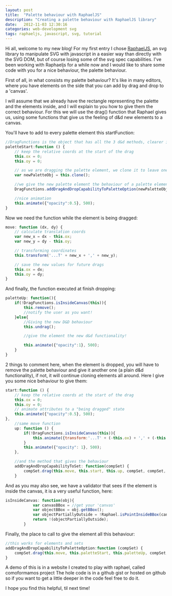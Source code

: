 ```yaml
---
layout: post
title:  "Palette behaviour with RaphaelJS"
description: "Creating a palette behaviour with RaphaelJS library"
date:   2012-11-03 12:30:16
categories: web-development svg
tags: raphaeljs, javascript, svg, tutorial
---
```


Hi all, welcome to my new blog!
For my first entry I chose [RaphaelJS](raphaeljs.com), an svg library to manipulate SVG with javascript in a easier way than directly with the SVG DOM, but of course losing some of the svg spec capabilities.
I've been working with Raphaeljs for a while now and I would like to share some code with you for a nice behaviour, the palette behaviour.

First of all, in what consists my palette behaviour? It's like in many editors, where you have elements on the side that you can add by drag and drop to a 'canvas'.

I will assume that we already have the rectangle representing the palette and the elements inside, and I will explain to you how to give them the correct behaviour.
For this we will use the drag() function that Raphael gives us, using some functions that give us the feeling of d&d new elements to a canvas.

You'll have to add to every palette element this startFunction:

```javascript
//DragFunctions is the object that has all the 3 d&d methods, clearer in the complete file
paletteStart:function () {
    // keep the relative coords at the start of the drag
    this.ox = 0;
    this.oy = 0;

    // as we are dragging the palette element, we clone it to leave one in his place.
    var newPaletteObj = this.clone();

    //we give the new palette element the behaviour of a palette element
    DragFunctions.addDragAndDropCapabilityToPaletteOption(newPaletteObj);

    //nice animation
    this.animate({"opacity":0.5}, 500);
}
```

Now we need the function while the element is being dragged:

```javascript
move: function (dx, dy) {
    // calculate translation coords
    var new_x = dx - this.ox;
    var new_y = dy - this.oy;

    // transforming coordinates
    this.transform('...T' + new_x + ',' + new_y);

    // save the new values for future drags
    this.ox = dx;
    this.oy = dy;
}
```

And finally, the function executed at finish dropping:

```javascript
paletteUp: function(){
    if(!DragFunctions.isInsideCanvas(this)){
        this.remove();
        //notify the user as you want!
    }else{
        //Giving the new D&D behaviour
        this.undrag();

        //give the element the new d&d functionality!

        this.animate({"opacity":1}, 500);
    }
}
```

2 things to comment here, when the element is dropped, you will have to remove the palette behaviour and give it another one (a plain d&d functionality), if not, it will continue cloning elements all around.
Here I give you some nice behaviour to give them:

```javascript
start:function () {
    // keep the relative coords at the start of the drag
    this.ox = 0;
    this.oy = 0;
    // animate attributes to a "being dragged" state
    this.animate({"opacity":0.5}, 500);
},
    //same move function
    up: function () {
        if(!DragFunctions.isInsideCanvas(this)){
            this.animate({transform:'...T' + (-this.ox) + ',' + (-this.oy)}, 1000, "bounce");
        }
        this.animate({"opacity": 1}, 500);
    },

    //and the method that gives the behaviour
    addDragAndDropCapabilityToSet: function(compSet) {
        compSet.drag(this.move, this.start, this.up, compSet, compSet, compSet);
    }
```

And as you may also see, we have a validator that sees if the element is inside the canvas, it is a very useful function, here:

```javascript
isInsideCanvas: function(obj){
            var canvasBBox = //get your 'canvas'
            var objectBBox = obj.getBBox();
            var objectPartiallyOutside = !Raphael.isPointInsideBBox(canvasBBox, objectBBox.x, objectBBox.y) || !Raphael.isPointInsideBBox(canvasBBox, objectBBox.x, objectBBox.y2) || !Raphael.isPointInsideBBox(canvasBBox, objectBBox.x2, objectBBox.y) || !Raphael.isPointInsideBBox(canvasBBox, objectBBox.x2, objectBBox.y2);
            return !(objectPartiallyOutside);
        }
```

Finally, the place to call to give the element all this behaviour:

```javascript
//this works for elements and sets
addDragAndDropCapabilityToPaletteOption:function (compSet) {
    compSet.drag(this.move, this.paletteStart, this.paletteUp, compSet, compSet, compSet);
}
```

A demo of this is in a website I created to play with raphael, called comoformamos project
The hole code is in a github gist or hosted on github so if you want to get a little deeper in the code feel free to do it.

I hope you find this helpful,
til next time!